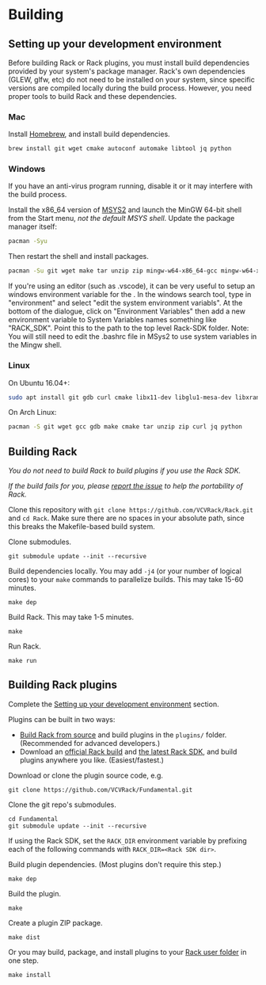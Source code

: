 # Building

## Setting up your development environment

Before building Rack or Rack plugins, you must install build dependencies provided by your system's package manager.
Rack's own dependencies (GLEW, glfw, etc) do not need to be installed on your system, since specific versions are compiled locally during the build process.
However, you need proper tools to build Rack and these dependencies.

### Mac

Install [Homebrew](https://brew.sh/), and install build dependencies.
```bash
brew install git wget cmake autoconf automake libtool jq python
```

### Windows

If you have an anti-virus program running, disable it or it may interfere with the build process.

Install the x86_64 version of [MSYS2](http://www.msys2.org/) and launch the MinGW 64-bit shell from the Start menu, *not the default MSYS shell*.
Update the package manager itself:
```bash
pacman -Syu
```
Then restart the shell and install packages.
```bash
pacman -Su git wget make tar unzip zip mingw-w64-x86_64-gcc mingw-w64-x86_64-gdb mingw-w64-x86_64-cmake autoconf automake mingw-w64-x86_64-libtool mingw-w64-x86_64-jq python
```

If you're using an editor (such as .vscode), it can be very useful to setup an windows environment variable for the <rack sdk path>.  In the windows search tool, type in "environment" and select "edit  the system environment variabls".  At the bottom of the dialogue, click on "Environment Variables" then add a new environment variable to System Variables names something like "RACK_SDK".  Point this to the path to the top level Rack-SDK folder.  Note:  You will still need to edit the .bashrc file in MSys2 to use system variables in the Mingw shell.


### Linux

On Ubuntu 16.04+:
```bash
sudo apt install git gdb curl cmake libx11-dev libglu1-mesa-dev libxrandr-dev libxinerama-dev libxcursor-dev libxi-dev zlib1g-dev libasound2-dev libgtk2.0-dev libjack-jackd2-dev jq
```

On Arch Linux:
```bash
pacman -S git wget gcc gdb make cmake tar unzip zip curl jq python
```

## Building Rack

*You do not need to build Rack to build plugins if you use the Rack SDK.*

*If the build fails for you, please [report the issue](Issues.html) to help the portability of Rack.*

Clone this repository with `git clone https://github.com/VCVRack/Rack.git` and `cd Rack`.
Make sure there are no spaces in your absolute path, since this breaks the Makefile-based build system.

Clone submodules.

	git submodule update --init --recursive

Build dependencies locally.
You may add `-j4` (or your number of logical cores) to your `make` commands to parallelize builds.
This may take 15-60 minutes.

	make dep

Build Rack.
This may take 1-5 minutes.

	make

Run Rack.

	make run

## Building Rack plugins

Complete the [Setting up your development environment](#setting-up-your-development-environment) section.

Plugins can be built in two ways:
- [Build Rack from source](#building-rack) and build plugins in the `plugins/` folder. (Recommended for advanced developers.)
- Download an [official Rack build](https://vcvrack.com/Rack.html) and [the latest Rack SDK](https://vcvrack.com/downloads/), and build plugins anywhere you like. (Easiest/fastest.)

Download or clone the plugin source code, e.g.

	git clone https://github.com/VCVRack/Fundamental.git

Clone the git repo's submodules.

	cd Fundamental
	git submodule update --init --recursive

If using the Rack SDK, set the `RACK_DIR` environment variable by prefixing each of the following commands with `RACK_DIR=<Rack SDK dir>`.

Build plugin dependencies. (Most plugins don't require this step.)

	make dep

Build the plugin.

	make

Create a plugin ZIP package.

	make dist

Or you may build, package, and install plugins to your [Rack user folder](FAQ.html#where-is-the-rack-user-folder) in one step.

	make install
